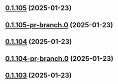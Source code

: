 ## [0.1.105](https://github.com/latha-414/AWS-CICD-web-app/compare/v0.1.105-pr-branch.0...v0.1.105) (2025-01-23)



## [0.1.105-pr-branch.0](https://github.com/latha-414/AWS-CICD-web-app/compare/v0.1.104...v0.1.105-pr-branch.0) (2025-01-23)



## [0.1.104](https://github.com/latha-414/AWS-CICD-web-app/compare/v0.1.104-pr-branch.0...v0.1.104) (2025-01-23)



## [0.1.104-pr-branch.0](https://github.com/latha-414/AWS-CICD-web-app/compare/v0.1.103...v0.1.104-pr-branch.0) (2025-01-23)



## [0.1.103](https://github.com/latha-414/AWS-CICD-web-app/compare/v0.1.103-pr-branch.0...v0.1.103) (2025-01-23)



